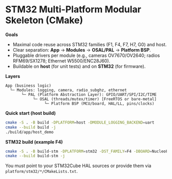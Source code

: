 # STM32 Multi-Platform Modular Skeleton (CMake)

**Goals**
- Maximal code reuse across STM32 families (F1, F4, F7, H7, G0) and host.
- Clear separation: **App** → **Modules** → **OSAL/PAL** → **Platform BSP**.
- Pluggable drivers per module (e.g., cameras OV7670/OV2640; radios RFM69/SX1278; Ethernet W5500/ENC28J60).
- Buildable on **host** (for unit tests) and on **STM32** (for firmware).

**Layers**
```
App (business logic)
  └─ Modules: logging, camera, radio_subghz, ethernet
       └─ PAL (Platform Abstraction Layer): GPIO/UART/SPI/I2C/TIME
            └─ OSAL (threads/mutex/timer) [FreeRTOS or bare-metal]
                 └─ Platform BSP (MCU/board, HAL/LL, pins/clocks)
```
**Quick start (host build)**
```bash
cmake -S . -B build -DPLATFORM=host -DMODULE_LOGGING_BACKEND=uart
cmake --build build -j
./build/app/host_demo
```

**STM32 build (example F4)**
```bash
cmake -S . -B build-stm -DPLATFORM=stm32 -DST_FAMILY=F4 -DBOARD=NucleoF446RE       -DCMAKE_TOOLCHAIN_FILE=cmake/toolchains/arm-gcc.cmake
cmake --build build-stm -j
```

You must point to your STM32Cube HAL sources or provide them via `platform/stm32/*/CMakeLists.txt`.
